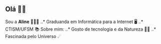 ## Olá 👋✨ 

Sou a **Aline** 👩🏻‍💻
..* Graduanda em Informática para a Internet 🖥
..* CTISM/UFSM 📚
Sobre mim:
..* Gosto de tecnologia e da Natureza 🌻🦋
..* Fascinada pelo Universo ☄ 
